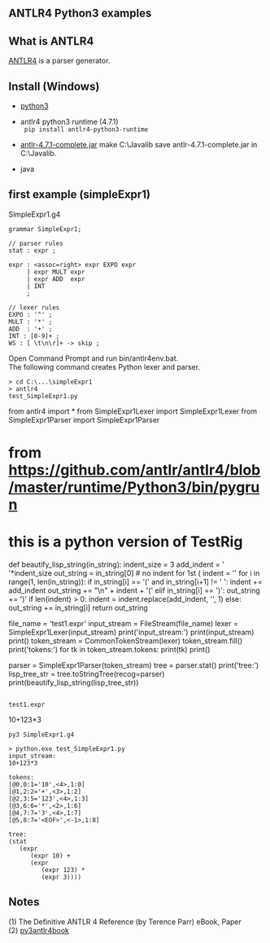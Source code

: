 ## ANTLR4 Python3 examples
## What is ANTLR4
[ANTLR4](http://www.antlr.org) is a parser generator.  

## Install (Windows)
- [python3](https://www.python.org/downloads/)

- antlr4 python3 runtime (4.7.1)  
` pip install antlr4-python3-runtime`
- [antlr-4.7.1-complete.jar](http://www.antlr.org/download.html)
make C:\Javalib
save antlr-4.7.1-complete.jar in C:\Javalib.  
- java

## first example (simpleExpr1)   

SimpleExpr1.g4
```
grammar SimpleExpr1;

// parser rules
stat : expr ;

expr : <assoc=right> expr EXPO expr
     | expr MULT expr
     | expr ADD  expr
     | INT           
     ;

// lexer rules
EXPO : '^' ;
MULT : '*' ;
ADD  : '+' ;
INT : [0-9]+ ;
WS : [ \t\n\r]+ -> skip ;
```
Open Command Prompt and run bin/antlr4env.bat.  
The following command creates Python lexer and parser.

```
> cd C:\...\simpleExpr1
> antlr4
test_SimpleExpr1.py 
```  
from antlr4 import *
from SimpleExpr1Lexer import SimpleExpr1Lexer
from SimpleExpr1Parser import SimpleExpr1Parser

# from https://github.com/antlr/antlr4/blob/master/runtime/Python3/bin/pygrun
# this is a python version of TestRig
def beautify_lisp_string(in_string):
    indent_size = 3
    add_indent = ' '*indent_size
    out_string = in_string[0]  # no indent for 1st (
    indent = ''
    for i in range(1, len(in_string)):
        if in_string[i] == '(' and in_string[i+1] != ' ':
            indent += add_indent
            out_string += "\n" + indent + '('
        elif in_string[i] == ')':
            out_string += ')'
            if len(indent) > 0:
                indent = indent.replace(add_indent, '', 1)
        else:
            out_string += in_string[i]
    return out_string
    
file_name = 'test1.expr'
input_stream = FileStream(file_name)
lexer = SimpleExpr1Lexer(input_stream)
print('input_stream:')
print(input_stream)
print()
token_stream = CommonTokenStream(lexer)
token_stream.fill()
print('tokens:')
for tk in token_stream.tokens:
    print(tk)
print()

parser = SimpleExpr1Parser(token_stream)
tree = parser.stat()
print('tree:')
lisp_tree_str = tree.toStringTree(recog=parser)
print(beautify_lisp_string(lisp_tree_str))
```

test1.expr
```  
10+123*3
```
py3 SimpleExpr1.g4
```
```
> python.exe test_SimpleExpr1.py
input_stream:
10+123*3

tokens:
[@0,0:1='10',<4>,1:0]
[@1,2:2='+',<3>,1:2]
[@2,3:5='123',<4>,1:3]
[@3,6:6='*',<2>,1:6]
[@4,7:7='3',<4>,1:7]
[@5,8:7='<EOF>',<-1>,1:8]

tree:
(stat 
   (expr 
      (expr 10) + 
      (expr 
         (expr 123) * 
         (expr 3))))
```
## Notes
(1) The Definitive ANTLR 4 Reference (by Terence Parr) eBook, Paper   
(2) [py3antlr4book](https://github.com/jszheng/py3antlr4book)  
